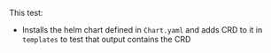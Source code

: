 This test:
- Installs the helm chart defined in `Chart.yaml` and adds CRD to it in `templates` to test that output contains the CRD
